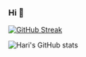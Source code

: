 ### Hi 👋


[![GitHub Streak](https://github-readme-streak-stats.herokuapp.com?user=ajkoushik&theme=highcontrast&border_radius=40)](https://git.io/streak-stats)

![Hari's GitHub stats](https://github-readme-stats.vercel.app/api?username=ajkoushik&show_icons=true&theme=highcontrast&include_all_commits=true&count_private=true)
